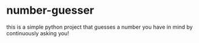 # number-guesser
this is a simple python project that guesses a number you have in mind by continuously asking you!
